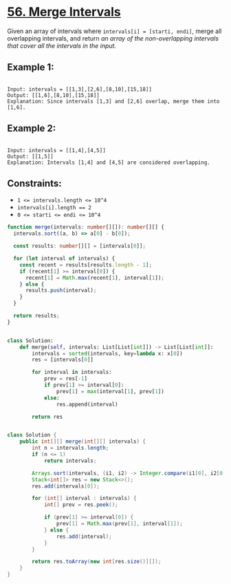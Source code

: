 # [56. Merge Intervals](https://leetcode.com/problems/merge-intervals/submissions/1273292019/)

Given an array of intervals where `intervals[i] = [starti, endi]`, merge all overlapping intervals, and return _an array of the non-overlapping intervals that cover all the intervals in the input._

## Example 1:

```

Input: intervals = [[1,3],[2,6],[8,10],[15,18]]
Output: [[1,6],[8,10],[15,18]]
Explanation: Since intervals [1,3] and [2,6] overlap, merge them into [1,6].

```

## Example 2:

```

Input: intervals = [[1,4],[4,5]]
Output: [[1,5]]
Explanation: Intervals [1,4] and [4,5] are considered overlapping.

```

## Constraints:

- `1 <= intervals.length <= 10^4`
- `intervals[i].length == 2`
- `0 <= starti <= endi <= 10^4`

```ts
function merge(intervals: number[][]): number[][] {
  intervals.sort((a, b) => a[0] - b[0]);

  const results: number[][] = [intervals[0]];

  for (let interval of intervals) {
    const recent = results[results.length - 1];
    if (recent[1] >= interval[0]) {
      recent[1] = Math.max(recent[1], interval[1]);
    } else {
      results.push(interval);
    }
  }

  return results;
}
```

```py

class Solution:
    def merge(self, intervals: List[List[int]]) -> List[List[int]]:
        intervals = sorted(intervals, key=lambda x: x[0])
        res = [intervals[0]]

        for interval in intervals:
            prev = res[-1]
            if prev[1] >= interval[0]:
                prev[1] = max(interval[1], prev[1])
            else:
                res.append(interval)

        return res

```

```java

class Solution {
    public int[][] merge(int[][] intervals) {
        int n = intervals.length;
        if (n <= 1)
			return intervals;

		Arrays.sort(intervals, (i1, i2) -> Integer.compare(i1[0], i2[0]));
        Stack<int[]> res = new Stack<>();
        res.add(intervals[0]);

        for (int[] interval : intervals) {
            int[] prev = res.peek();

            if (prev[1] >= interval[0]) {
                prev[1] = Math.max(prev[1], interval[1]);
            } else {
                res.add(interval);
            }
        }

		return res.toArray(new int[res.size()][]);
    }
}

```
